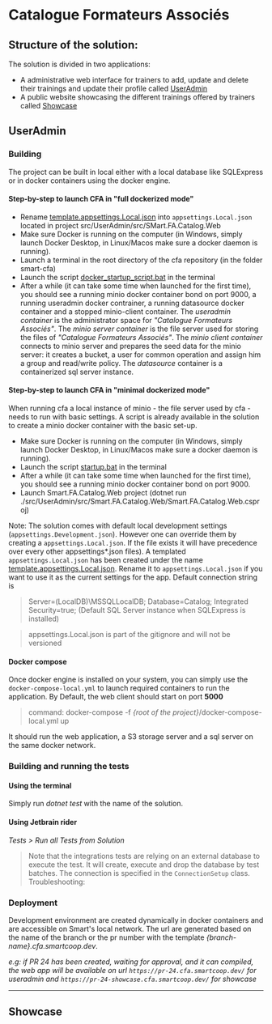 # Catalogue Formateurs Associés

## Structure of the solution:

The solution is divided in two applications:

- A administrative web interface for trainers to add, update and delete their trainings and update their profile called [UserAdmin](./src/UserAdmin/src/Smart.FA.Catalog.Web)
- A public website showcasing the different trainings offered by trainers called [Showcase](./src/Showcase/src/Smart.FA.Catalog.Showcase.Web)

## UserAdmin

### Building

The project can be built in local either with a local database like SQLExpress or in docker containers using the docker engine.

#### Step-by-step to launch CFA in "full dockerized mode"

- Rename [template.appsettings.Local.json](./src/UserAdmin/src/Smart.FA.Catalog.Web/template.appsettings.Local.json) into `appsettings.Local.json` located in project src/UserAdmin/src/SMart.FA.Catalog.Web
- Make sure Docker is running on the computer (in Windows, simply launch Docker Desktop, in Linux/Macos make sure a docker daemon is running).
- Launch a terminal in the root directory of the cfa repository (in the folder smart-cfa)
- Launch the script [docker_startup_script.bat](./startup-scripts/docker_startup_script.bat) in the terminal
- After a while (it can take some time when launched for the first time), you should see a running minio docker container bond on port 9000, a running useradmin docker contrainer, a running datasource docker container and a stopped minio-client container.
  The *useradmin container* is the administrator space for _"Catalogue Formateurs Associés"_.
  The *minio server container* is the file server used for storing the files of _"Catalogue Formateurs Associés"_.
  The *minio client container* connects to minio server and prepares the seed data for the minio server: it creates a bucket, a user for common operation and assign him a group and read/write policy.
  The *datasource* container is a containerized sql server instance.

#### Step-by-step to launch CFA in "minimal dockerized mode"

When running cfa a local instance of minio - the file server used by cfa - needs to run with basic settings.
A script is already available in the solution to create a minio docker container with the basic set-up.

- Make sure Docker is running on the computer (in Windows, simply launch Docker Desktop, in Linux/Macos make sure a docker daemon is running).
- Launch the script [startup.bat](./startup-scripts/startup.bat) in the terminal
- After a while (it can take some time when launched for the first time), you should see a running minio docker container bond on port 9000.
- Launch Smart.FA.Catalog.Web project (dotnet run ./src/UserAdmin/src/Smart.FA.Catalog.Web/Smart.FA.Catalog.Web.csproj)


Note: The solution comes with default local development settings (`appsettings.Development.json`).
However one can override them by creating a `appsettings.Local.json`. If the file exists it will have precedence
over every other appsettings*.json files).
A templated `appsettings.Local.json` has been created under the name [template.appsettings.Local.json](./src/UserAdmin/src/Smart.FA.Catalog.Web/template.appsettings.Local.json). Rename it to `appsettings.Local.json` if you want to use it as the current settings for the app.
Default connection string is
> Server=(LocalDB)\MSSQLLocalDB; Database=Catalog; Integrated Security=true; (Default SQL Server instance when SQLExpress is installed)

> appsettings.Local.json is part of the gitignore and will not be versioned

#### Docker compose
Once docker engine is installed on your system, you can simply use the `docker-compose-local.yml` to launch required containers
to run the application. By Default, the web client should start on port **5000**
> command: docker-compose -f *{root of the project}*/docker-compose-local.yml up

It should run the web application, a S3 storage server and a sql server on the same docker network.

### Building and running the tests

#### Using the terminal

Simply run *dotnet test* with the name of the solution.

#### Using Jetbrain rider

*Tests > Run all Tests from Solution*

 > Note that the integrations tests are relying on an external database to execute the test.
It will create, execute and drop the database by test batches.
The connection is specified in the `ConnectionSetup` class.
Troubleshooting:

### Deployment

Development environment are created dynamically in docker containers and are accessible on Smart's local network.
The url are generated based on the name of the branch or the pr number with the template *{branch-name}.cfa.smartcoop.dev*.

*e.g: if PR 24 has been created, waiting for approval, and it can compiled, the web app will be available on url `https://pr-24.cfa.smartcoop.dev/` for useradmin and `https://pr-24-showcase.cfa.smartcoop.dev/` for showcase*

---
## Showcase

